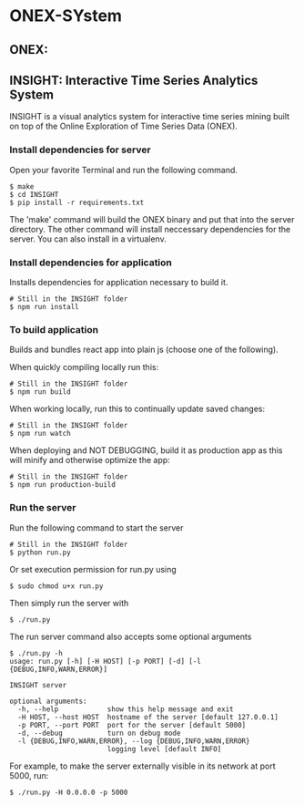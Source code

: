 # ONEX-SYstem

## ONEX: 

## INSIGHT: Interactive Time Series Analytics System

INSIGHT is a visual analytics system for interactive time series mining built on top of the Online Exploration of Time Series Data (ONEX).

### Install dependencies for server

Open your favorite Terminal and run the following command.

```
$ make
$ cd INSIGHT
$ pip install -r requirements.txt
```

The 'make' command will build the ONEX binary and put that into the server directory. The other command will install neccessary dependencies for the server. You can also install in a virtualenv.


### Install dependencies for application

Installs dependencies for application necessary to build it. 
```
# Still in the INSIGHT folder
$ npm run install
```

### To build application 

Builds and bundles react app into plain js (choose one of the following).

When quickly compiling locally run this:
```
# Still in the INSIGHT folder
$ npm run build
```
When working locally, run this to continually update saved changes:
```
# Still in the INSIGHT folder
$ npm run watch
```
When deploying and NOT DEBUGGING, build it as production app as this will minify and otherwise optimize the app:
```
# Still in the INSIGHT folder
$ npm run production-build
```

### Run the server

Run the following command to start the server

```
# Still in the INSIGHT folder
$ python run.py
```

Or set execution permission for run.py using 

```
$ sudo chmod u+x run.py
```

Then simply run the server with

```
$ ./run.py
```

The run server command also accepts some optional arguments

```
$ ./run.py -h
usage: run.py [-h] [-H HOST] [-p PORT] [-d] [-l {DEBUG,INFO,WARN,ERROR}]

INSIGHT server

optional arguments:
  -h, --help            show this help message and exit
  -H HOST, --host HOST  hostname of the server [default 127.0.0.1]
  -p PORT, --port PORT  port for the server [default 5000]
  -d, --debug           turn on debug mode
  -l {DEBUG,INFO,WARN,ERROR}, --log {DEBUG,INFO,WARN,ERROR}
                        logging level [default INFO]
```

For example, to make the server externally visible in its network at port 5000, run:

```
$ ./run.py -H 0.0.0.0 -p 5000
```

